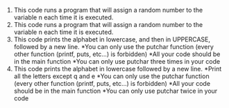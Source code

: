 1. This code runs a program that will assign a random number to the variable n each time it is executed.
2. This code runs a program that will assign a random number to the variable n each time it is executed.
3. This code prints the alphabet in lowercase, and then in UPPERCASE, followed by a new line.
   *You can only use the putchar function (every other function (printf, puts, etc…) is forbidden)
   *All your code should be in the main function
   *You can only use putchar three times in your code
4. This code prints the alphabet in lowercase followed by a new line.
   *Print all the letters except q and e
   *You can only use the putchar function (every other function (printf, puts, etc…) is forbidden)
   *All your code should be in the main function
   *You can only use putchar twice in your code